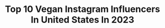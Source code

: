 ---
title: Top 10 Vegan Instagram Influencers In United States In 2023
description: >-
  Find top vegan Instagram influencers in United States in 2023. Most popular hashtags: #vegan #plantbased #veganrecipes.
platform: Instagram
hits: 4896
text_top: Discover the top-rated Instagram influencers on inBeat.
text_bottom: Our database has 4896 Instagram influencers like this in United States for you to work with.
profiles:
  - username: "danascruggs"
    fullname: >-
      Dana Scruggs
    bio: >-
      Vegan
    location: "United States"
    followers: 43961
    engagement: 876
    commentsToLikes: 0.033935
    id: ck0u9yn1pax240i19k3bololm
    verified: false
    hashtags: "#pentax67, #glossier, #outtake, #filmisnotdead"
  - username: "vegicano"
    fullname: >-
      Rudy Ramos
    bio: >-
      NYC’s Original Vegan Taquero 🌮 Taquiza (DIY Taco Kit): SOLD OUT 🌮 Order Deadline: Tuesday 5PM 🚚 Free NYC Delivery: Fridays 📋 Menu: Highlights
    location: "United States"
    followers: 41084
    engagement: 121
    commentsToLikes: 0.032618
    id: ck135fab314mb0i19g5dgg7mf
    verified: false
    hashtags: "#vegan"
  - username: "jamesaspey"
    fullname: >-
      JAMES ASPEY
    bio: >-
      Here to share my vegan life, inspire & teach, spread good vibes & increase the✌🏽 TacoCat 🌮🐈 Charity Advisor Soulmate😍 @nickyaspey Vids + more👇🏽
    location: "United States"
    followers: 232112
    engagement: 219
    commentsToLikes: 0.065059
    id: ck0w1jkmnjo0m0i19gbi5y6my
    verified: true
    hashtags: "#endtheanimalholocaust, #govegan, #seaspiracy, #vegan"
  - username: "payalia"
    fullname: >-
      Payal Shah 🧿
    bio: >-
      -Founder / Fine jeweler @LDezen | @Psylish.Jewelry -Web3 ✨ -Plant-Based #VeganPieChallenge 🌱🌞🫶🏽
    location: "United States"
    followers: 93676
    engagement: 402
    commentsToLikes: 0.030518
    id: ck0vxkk1jzclh0i191qztnrva
    verified: true
    hashtags: "#metgala, #ldezennydiaries, #panik, #failforward"
  - username: "y0ur.vibe.is.pretty"
    fullname: >-
      Joyce Ann Wert Ⓥ
    bio: >-
      24 • SOBER • NORMALIZE MENTAL HEALTH #YourExistenceIsPowerful Fentanyl OD Survivor •Idiopathic Hypersomnia 272K TikTok Vegan 🌱 @koalatyboxes
    location: "United States"
    followers: 27285
    engagement: 3188
    commentsToLikes: 0.009388
    id: ckzddmzvnbxbk0j23bshvt7i9
    verified: false
    hashtags: "#trauma, #relatable, #anxiety, #tired"
  - username: "sabrina.skyee"
    fullname: >-
      Sabrina Skye
    bio: >-
      Life is a dream @shewandxrs @eatyumjo @stronger.vegan Let’s be friends:
    location: "United States"
    followers: 67834
    engagement: 461
    commentsToLikes: 0.038428
    id: ck6udm5p5lvmz0j71puru8icw
    verified: false
    hashtags: "#urbanskinrx, #urbanambassador, #ad, #bombabambola"
  - username: "vardanyanmarianna"
    fullname: >-
      Marianna Vardanyan
    bio: >-
      🌱Vegan food blogger ☘️The easy and delicious vegan recipes 🙋🏼‍♀️Healthy living 👩🏼‍💻PR specialist, sociologist 🤳🏻Into hospitality and marketing 🎤Singer
    location: "United States"
    followers: 60985
    engagement: 366
    commentsToLikes: 0.016895
    id: ck8t366n521930j78bk8ugo8q
    verified: false
    hashtags: "#veganrecipes, #tomatopasta, #vegan, #veganparmesan"
  - username: "veganhippiesol"
    fullname: >-
      Dominique | Vegan Hippie Sol
    bio: >-
      Here to inspire my community. ✨ Food Enthusiast, Author, Vegan. 🌱 My cookbook ‘Vegan Hippie Sol’ out now! 🌻 Let’s Collab ➡️ info@veganhippiecafe.com
    location: "United States"
    followers: 105083
    engagement: 301
    commentsToLikes: 0.034628
    id: ckmw1cjn16bm50j23th6f2oa8
    verified: false
    hashtags: "#vegan, #plantbased, #veganuary, #immunityboost"
  - username: "pole_mimi"
    fullname: >-
      🌸 Carolin Schmitt
    bio: >-
      Founder @poleheaven Vegan🌱/ ❤️ Pole,Hammock,Contortion Ambassador @polesportshop_de, @monkey.hands 🥇SteelonFire Elite 🥈PSO Champ./Exotic 🥉PSO Champ.
    location: "United States"
    followers: 65998
    engagement: 184
    commentsToLikes: 0.010795
    id: ck6tjs0wk3b660j71qkk9rkb8
    verified: false
    hashtags: "#flexygirl, #flexibility, #poleaddicted, #pdtrick"
  - username: "thefoodietakesflight"
    fullname: >-
      Jeeca • Vegan Recipes 🥢
    bio: >-
      creating dishes from my childhood, travels & more 🇵🇭🇨🇳 👇🏼click the link for all recipes + videos 📖 Author: ‘Vegan Asian’ Cookbook
    location: "United States"
    followers: 898608
    engagement: 145
    commentsToLikes: 0.011112
    id: ck0tzwcrlrq1a0i195y0cz53z
    verified: false
    hashtags: "#veganph, #f52grams, #filipinofood, #letscook"
---